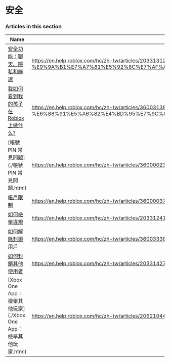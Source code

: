 # 安全  
### Articles in this section
Name|URL
-|-
[安全功能：聊天、隱私和篩選](./安全功能：聊天、隱私和篩選.html) |https://en.help.roblox.com/hc/zh-tw/articles/203313120-%E5%AE%89%E5%85%A8%E5%8A%9F%E8%83%BD-%E8%81%8A%E5%A4%A9-%E9%9A%B1%E7%A7%81%E5%92%8C%E7%AF%A9%E9%81%B8
[我如何看到我的孩子在Roblox上做什么?](./我如何看到我的孩子在Roblox上做什么-.html) |https://en.help.roblox.com/hc/zh-tw/articles/360031384652-%E6%88%91%E5%A6%82%E4%BD%95%E7%9C%8B%E5%88%B0%E6%88%91%E7%9A%84%E5%AD%A9%E5%AD%90%E5%9C%A8Roblox%E4%B8%8A%E5%81%9A%E4%BB%80%E4%B9%88-
[帳號 PIN 常見問題](./帳號 PIN 常見問題.html) |https://en.help.roblox.com/hc/zh-tw/articles/360000239523-%E5%B8%B3%E8%99%9F-PIN-%E5%B8%B8%E8%A6%8B%E5%95%8F%E9%A1%8C
[帳戶限制](./帳戶限制.html) |https://en.help.roblox.com/hc/zh-tw/articles/360000375686-%E5%B8%B3%E6%88%B6%E9%99%90%E5%88%B6
[如何檢舉違規](./如何檢舉違規.html) |https://en.help.roblox.com/hc/zh-tw/articles/203312410-%E5%A6%82%E4%BD%95%E6%AA%A2%E8%88%89%E9%81%95%E8%A6%8F
[如何解除封鎖用戶](./如何解除封鎖用戶.html) |https://en.help.roblox.com/hc/zh-tw/articles/360033386312-%E5%A6%82%E4%BD%95%E8%A7%A3%E9%99%A4%E5%B0%81%E9%8E%96%E7%94%A8%E6%88%B6
[如何封鎖其他使用者](./如何封鎖其他使用者.html) |https://en.help.roblox.com/hc/zh-tw/articles/203314270-%E5%A6%82%E4%BD%95%E5%B0%81%E9%8E%96%E5%85%B6%E4%BB%96%E4%BD%BF%E7%94%A8%E8%80%85
[Xbox One App：檢舉其他玩家](./Xbox One App：檢舉其他玩家.html) |https://en.help.roblox.com/hc/zh-tw/articles/206210440-Xbox-One-App-%E6%AA%A2%E8%88%89%E5%85%B6%E4%BB%96%E7%8E%A9%E5%AE%B6